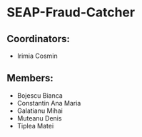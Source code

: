 # SEAP-Fraud-Catcher

## Coordinators:
- Irimia Cosmin

## Members:
- Bojescu Bianca
- Constantin Ana Maria
- Galatianu Mihai
- Muteanu Denis
- Tiplea Matei
